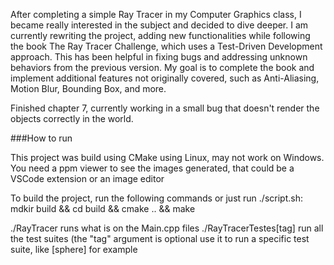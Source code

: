 After completing a simple Ray Tracer in my Computer Graphics class, I became really interested in the subject and decided to dive deeper. I am currently rewriting the project, adding new functionalities while following the book The Ray Tracer Challenge, which uses a Test-Driven Development approach. This has been helpful in fixing bugs and addressing unknown behaviors from the previous version. My goal is to complete the book and implement additional features not originally covered, such as Anti-Aliasing, Motion Blur, Bounding Box, and more.

Finished chapter 7, currently working in a small bug that doesn't render the objects correctly in the world.


###How to run

This project was build using CMake using Linux, may not work on Windows. You need a ppm viewer to see the images generated, that could be a VSCode extension or an image editor

To build the project, run the following commands or just run ./script.sh:
    mdkir build && cd build && cmake .. && make 
    
./RayTracer runs what is on the Main.cpp files
./RayTracerTestes[tag] run all the test suites (the "tag" argument is optional use it to run a specific test suite, like [sphere] for example
